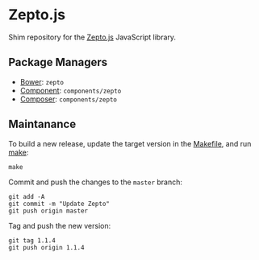 Zepto.js
========

Shim repository for the [Zepto.js](http://zeptojs.com/) JavaScript library.

Package Managers
----------------

* [Bower](http://twitter.github.com/bower/): `zepto`
* [Component](https://github.com/component/component): `components/zepto`
* [Composer](http://packagist.org/packages/components/zepto): `components/zepto`

Maintanance
-----------

To build a new release, update the target version in the [Makefile](Makefile), and run [make](http://www.gnu.org/software/make/):

    make

Commit and push the changes to the `master` branch:

    git add -A
    git commit -m "Update Zepto"
    git push origin master

Tag and push the new version:

    git tag 1.1.4
    git push origin 1.1.4
